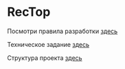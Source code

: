 # RecTop

Посмотри правила разработки [здесь](docs/git-workflow.md)

Техническое задание [здесь](docs/technical_requirements.md)

Структура проекта [здесь](docs/struct_project.md)
